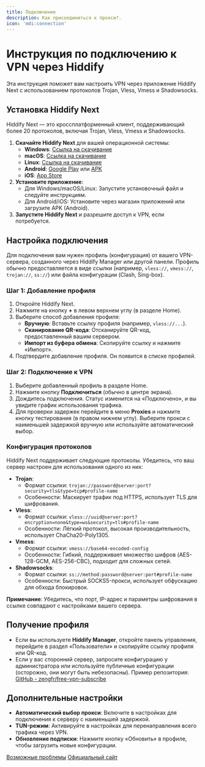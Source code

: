 ```yaml
---
title: Подключение
description: Как присоединиться к прокси?.
icon: 'mdi:connection'
---
```



# Инструкция по подключению к VPN через Hiddify

Эта инструкция поможет вам настроить VPN через приложение Hiddify Next с использованием протоколов Trojan, Vless, Vmess и Shadowsocks.

## Установка Hiddify Next

Hiddify Next — это кроссплатформенный клиент, поддерживающий более 20 протоколов, включая Trojan, Vless, Vmess и Shadowsocks.[](https://hiddify.com/)

1. **Скачайте Hiddify Next** для вашей операционной системы:
   - **Windows**: [Ссылка на скачивание](https://github.com/hiddify/hiddify-app/releases/latest/download/Hiddify-Windows-Setup-x64.Msix)
   - **macOS**: [Ссылка на скачивание](https://github.com/hiddify/hiddify-app/releases/latest/download/Hiddify-MacOS.dmg)
   - **Linux**: [Ссылка на скачивание](https://github.com/hiddify/hiddify-app/releases/latest/download/Hiddify-Linux-x64.AppImage)
   - **Android**: [Google Play](#) или [APK](https://play.google.com/store/apps/details?id=app.hiddify.com)
   - **iOS**: [App Store](https://apps.apple.com/us/app/hiddify-proxy-vpn/id6596777532?platform=iphone)
2. **Установите приложение**:
   - Для Windows/macOS/Linux: Запустите установочный файл и следуйте инструкциям.
   - Для Android/iOS: Установите через магазин приложений или загрузите APK (Android).
3. **Запустите Hiddify Next** и разрешите доступ к VPN, если потребуется.

## Настройка подключения

Для подключения вам нужен профиль (конфигурация) от вашего VPN-сервера, созданного через Hiddify Manager или другой панели. Профиль обычно предоставляется в виде ссылки (например, `vless://`, `vmess://`, `trojan://`, `ss://`) или файла конфигурации (Clash, Sing-box).

### Шаг 1: Добавление профиля

1. Откройте Hiddify Next.
2. Нажмите на кнопку **+** в левом верхнем углу (в разделе Home).
3. Выберите способ добавления профиля:
   - **Вручную**: Вставьте ссылку профиля (например, `vless://...`).
   - **Сканирование QR-кода**: Отсканируйте QR-код, предоставленный вашим сервером.
   - **Импорт из буфера обмена**: Скопируйте ссылку и нажмите «Импорт».
4. Подтвердите добавление профиля. Он появится в списке профилей.

### Шаг 2: Подключение к VPN

1. Выберите добавленный профиль в разделе Home.
2. Нажмите кнопку **Подключиться** (обычно в центре экрана).
3. Дождитесь подключения. Статус изменится на «Подключено», и вы увидите график использования трафика.
4. Для проверки задержек перейдите в меню **Proxies** и нажмите кнопку тестирования (в правом нижнем углу). Выберите прокси с наименьшей задержкой вручную или используйте автоматический выбор.

### Конфигурация протоколов

Hiddify Next поддерживает следующие протоколы. Убедитесь, что ваш сервер настроен для использования одного из них:

- **Trojan**:
  - Формат ссылки: `trojan://password@server:port?security=tls&type=tcp#profile-name`
  - Особенности: Маскирует трафик под HTTPS, использует TLS для шифрования.[](https://vpn.how/en/pages/v2ray-vmess-vless-and-trojan-protocol-comparison.html)
- **Vless**:
  - Формат ссылки: `vless://uuid@server:port?encryption=none&type=ws&security=tls#profile-name`
  - Особенности: Лёгкий протокол, высокая производительность, использует ChaCha20-Poly1305.[](https://vpn.how/en/pages/v2ray-vmess-vless-and-trojan-protocol-comparison.html)
- **Vmess**:
  - Формат ссылки: `vmess://base64-encoded-config`
  - Особенности: Гибкий, поддерживает множество шифров (AES-128-GCM, AES-256-CBC), подходит для сложных сетей.[](https://vpn.how/en/pages/v2ray-vmess-vless-and-trojan-protocol-comparison.html)
- **Shadowsocks**:
  - Формат ссылки: `ss://method:password@server:port#profile-name`
  - Особенности: Быстрый SOCKS5-прокси, использует обфускацию для обхода блокировок.[](https://cloudzy.com/blog/shadowsocks-config/)

**Примечание**: Убедитесь, что порт, IP-адрес и параметры шифрования в ссылке совпадают с настройками вашего сервера.

## Получение профиля

- Если вы используете **Hiddify Manager**, откройте панель управления, перейдите в раздел «Пользователи» и скопируйте ссылку профиля или QR-код.
- Если у вас сторонний сервер, запросите конфигурацию у администратора или используйте публичные конфигурации (осторожно, они могут быть небезопасны). Пример репозитория: [GitHub - zengfr/free-vpn-subscribe](#) <!-- Замените на https://github.com/zengfr/free-vpn-subscribe -->[](https://github.com/zengfr/free-vpn-subscribe)

## Дополнительные настройки

- **Автоматический выбор прокси**: Включите в настройках для подключения к серверу с наименьшей задержкой.
- **TUN-режим**: Активируйте в настройках для перенаправления всего трафика через VPN.
- **Обновление подписки**: Нажмите кнопку «Обновить» в профиле, чтобы загрузить новые конфигурации.

<div class="mt-6 flex gap-4">
  <a href="/vpn-troubleshooting" class="inline-flex items-center px-4 py-2 bg-primary text-primary-foreground rounded-md hover:bg-primary/90">Возможные проблемы</a>
  <a href="https://hiddify.com" class="inline-flex items-center px-4 py-2 border border-muted text-foreground rounded-md hover:bg-muted">Официальный сайт</a>
</div>